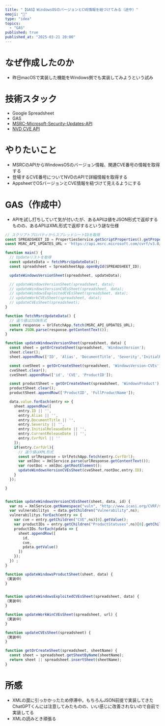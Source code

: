 ```yaml
---
title: "【GAS】WindowsOSのバージョンとCVE情報を紐づけてみる（途中）"
emoji: "🦆"
type: "idea"
topics:
  - "GAS"
published: true
published_at: "2025-03-21 20:00"
---
```


# なぜ作成したのか
- 昨日macOSで実装した機能をWindows側でも実装してみようという試み

# 技術スタック
- Google Spreadsheet
- GAS
- [MSRC-Microsoft-Security-Updates-API](https://github.com/microsoft/MSRC-Microsoft-Security-Updates-API)
- [NVD CVE API](https://nvd.nist.gov/developers/vulnerabilities)

# やりたいこと
- MSRCのAPIからWindowsOSのバージョン情報、関連CVE番号の情報を取得する
- 登場するCVE番号についてNVDのAPIで詳細情報を取得する
- AppsheetでOSバージョンとCVE情報を紐づけて見えるようにする

# GAS（作成中）

- APIを試し打ちしていて気が付いたが、あるAPIは値をJSON形式で返却するものの、あるAPIはXML形式で返却するという謎な仕様

```javascript
// スクリプトプロパティからスプレッドシートIDを取得
const SPREADSHEET_ID = PropertiesService.getScriptProperties().getProperty('SPREADSHEET_ID');
const MSRC_API_UPDATES_URL = 'https://api.msrc.microsoft.com/cvrf/v3.0/updates/';

function main() {
  // Updateリストを取得
  const updateData = fetchMsrcUpdateData();
  const spreadsheet = SpreadsheetApp.openById(SPREADSHEET_ID);

  updateWindowsVersionSheet(spreadsheet, updateData);

  // updateWindowsVersionSheet(spreadsheet, data);
  // updateWindowsVersionCVEsSheet(spreadsheet, data);
  // updateWindowsExploitedCVEsSheet(spreadsheet, data);
  // updateWorkCVEsSheet(spreadsheet, data);
  // updateCVEsSheet(spreadsheet);
}

function fetchMsrcUpdateData() {
  // 返り値はJSON形式
  const response = UrlFetchApp.fetch(MSRC_API_UPDATES_URL);
  return JSON.parse(response.getContentText());
}

function updateWindowsVersionSheet(spreadsheet, data) {
  const sheet = getOrCreateSheet(spreadsheet, 'WindowsVersion');
  sheet.clear();
  sheet.appendRow(['ID', 'Alias', 'DocumentTitle', 'Severity','InitialReleaseDate','CurrentReleaseDate', 'CvrfUrl']);

  const cveSheet = getOrCreateSheet(spreadsheet, 'WindowsVersion-CVEs');
  cveSheet.clear();
  cveSheet.appendRow(['id', 'CVE', 'ProductID']);

  const productSheet = getOrCreateSheet(spreadsheet, 'WindowsProduct');
  productSheet.clear();
  productSheet.appendRow(['ProductID', 'FullProductName']);

  data.value.forEach(entry => {
    sheet.appendRow([
      entry.ID || '',
      entry.Alias || '',
      entry.DocumentTitle || '',
      entry.Severity || '',
      entry.InitialReleaseDate || '',
      entry.CurrentReleaseDate || '',
      entry.CvrfUrl || ''
    ]);
    if(entry.CvrfUrl){
      // 返り値はXML形式
      const urlResponse = UrlFetchApp.fetch(entry.CvrfUrl);
      var xmlDoc = XmlService.parse(urlResponse.getContentText());
      var rootDoc = xmlDoc.getRootElement();
      updateWindowsVersionCVEsSheet(cveSheet,rootDoc,entry.ID);
    }
  });

}


function updateWindowsVersionCVEsSheet(sheet, data, id) {
  var ns = XmlService.getNamespace("vuln", "http://www.icasi.org/CVRF/schema/vuln/1.1");
  var vulnerabilitys  = data.getChildren("Vulnerability",ns);
  vulnerabilitys.forEach(entry => {
    var cve = entry.getChildren("CVE",ns)[0].getValue();
    var productIDs = entry.getChildren("ProductStatuses",ns)[0].getChildren("Status",ns)[0].getChildren("ProductID",ns);
    productIDs.forEach(pdata => {
      sheet.appendRow([
        id,
        cve,
        pdata.getValue()
      ])
    });
  }) ;
}

function updateWindowsProductSheet(sheet, data) {
（実装中）
}


function updateWindowsExploitedCVEsSheet(spreadsheet, data) {
（実装中）
}

function updateWorkWinCVEsSheet(spreadsheet, url) {
（実装中）
}

function updateCVEsSheet(spreadsheet) {
（実装中）
}

function getOrCreateSheet(spreadsheet, sheetName) {
  const sheet = spreadsheet.getSheetByName(sheetName);
  return sheet || spreadsheet.insertSheet(sheetName);
}

```

# 所感
- XMLの罠に引っかかったため停滞中。もちろんJSON前提で実装してきたChatGPTくんには注意してみたものの、いい感じに改善されないので自前で実装してる
- XMLの読みとき頑張る
